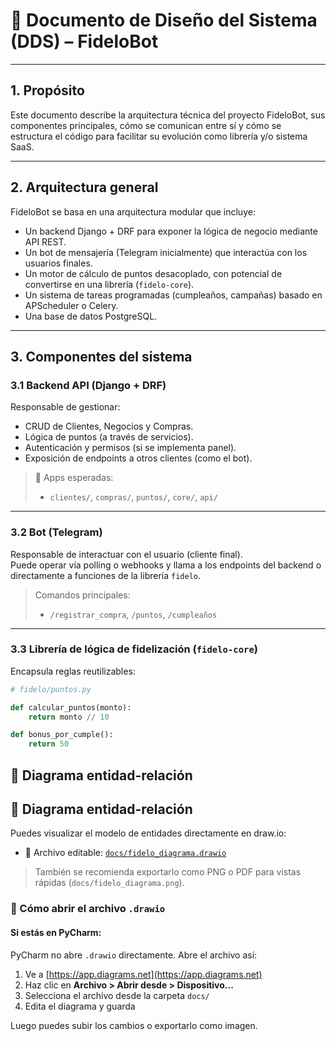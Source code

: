 # 📐 Documento de Diseño del Sistema (DDS) – FideloBot

---

## 1. Propósito

Este documento describe la arquitectura técnica del proyecto FideloBot, sus componentes principales, cómo se comunican 
entre sí y cómo se estructura el código para facilitar su evolución como librería y/o sistema SaaS.

---

## 2. Arquitectura general

FideloBot se basa en una arquitectura modular que incluye:

- Un backend Django + DRF para exponer la lógica de negocio mediante API REST.
- Un bot de mensajería (Telegram inicialmente) que interactúa con los usuarios finales.
- Un motor de cálculo de puntos desacoplado, con potencial de convertirse en una librería (`fidelo-core`).
- Un sistema de tareas programadas (cumpleaños, campañas) basado en APScheduler o Celery.
- Una base de datos PostgreSQL.

---

## 3. Componentes del sistema

### 3.1 Backend API (Django + DRF)

Responsable de gestionar:

- CRUD de Clientes, Negocios y Compras.
- Lógica de puntos (a través de servicios).
- Autenticación y permisos (si se implementa panel).
- Exposición de endpoints a otros clientes (como el bot).

> 📁 Apps esperadas:
> - `clientes/`, `compras/`, `puntos/`, `core/`, `api/`

---

### 3.2 Bot (Telegram)

Responsable de interactuar con el usuario (cliente final).  
Puede operar vía polling o webhooks y llama a los endpoints del backend o directamente a funciones de la librería 
`fidelo`.

> Comandos principales:
> - `/registrar_compra`, `/puntos`, `/cumpleaños`

---

### 3.3 Librería de lógica de fidelización (`fidelo-core`)

Encapsula reglas reutilizables:
```python
# fidelo/puntos.py

def calcular_puntos(monto):
    return monto // 10

def bonus_por_cumple():
    return 50
 ```
## 🔗 Diagrama entidad-relación

## 🔗 Diagrama entidad-relación

Puedes visualizar el modelo de entidades directamente en draw.io:

- 📄 Archivo editable: [`docs/fidelo_diagrama.drawio`](fidelo_diagrama.drawio)

> También se recomienda exportarlo como PNG o PDF para vistas rápidas (`docs/fidelo_diagrama.png`).

### 🧭 Cómo abrir el archivo `.drawio`

#### Si estás en PyCharm:
PyCharm no abre `.drawio` directamente. Abre el archivo así:

1. Ve a [https://app.diagrams.net](https://app.diagrams.net)
2. Haz clic en **Archivo > Abrir desde > Dispositivo...**
3. Selecciona el archivo desde la carpeta `docs/`
4. Edita el diagrama y guarda

Luego puedes subir los cambios o exportarlo como imagen.

